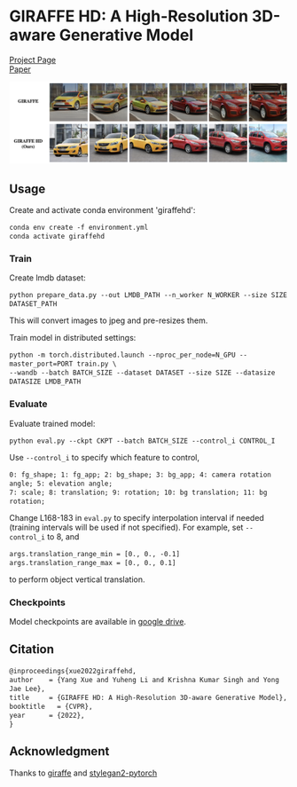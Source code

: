# GIRAFFE HD: A High-Resolution 3D-aware Generative Model

[Project Page](https://austinxy.github.io/project-pages/giraffehd/) <br>
[Paper](https://arxiv.org/abs/2203.14954)

![concept](concept.jpeg)


## Usage
Create and activate conda environment 'giraffehd': <br>
```
conda env create -f environment.yml
conda activate giraffehd
```

### Train
Create lmdb dataset: <br>
```
python prepare_data.py --out LMDB_PATH --n_worker N_WORKER --size SIZE DATASET_PATH
```
This will convert images to jpeg and pre-resizes them. <br>

Train model in distributed settings:
```
python -m torch.distributed.launch --nproc_per_node=N_GPU --master_port=PORT train.py \
--wandb --batch BATCH_SIZE --dataset DATASET --size SIZE --datasize DATASIZE LMDB_PATH
```

### Evaluate
Evaluate trained model: <br>
```
python eval.py --ckpt CKPT --batch BATCH_SIZE --control_i CONTROL_I
```
Use `--control_i` to specify which feature to control, <br>
```
0: fg_shape; 1: fg_app; 2: bg_shape; 3: bg_app; 4: camera rotation angle; 5: elevation angle;
7: scale; 8: translation; 9: rotation; 10: bg translation; 11: bg rotation;
```
Change L168-183 in `eval.py` to specify interpolation interval if needed (training intervals will be used if not specified). For example, set `--control_i` to 8, and
```
args.translation_range_min = [0., 0., -0.1]
args.translation_range_max = [0., 0., 0.1]
```
to perform object vertical translation.

### Checkpoints
Model checkpoints are available in [google drive](https://drive.google.com/drive/folders/131hxrDhY1QVvfXGfvper60NYew5nc8Uq?usp=sharing).


## Citation
```
@inproceedings{xue2022giraffehd,
author    = {Yang Xue and Yuheng Li and Krishna Kumar Singh and Yong Jae Lee},
title     = {GIRAFFE HD: A High-Resolution 3D-aware Generative Model},
booktitle   = {CVPR},
year      = {2022},
}
```

## Acknowledgment
Thanks to [giraffe](https://github.com/autonomousvision/giraffe) and [stylegan2-pytorch](https://github.com/rosinality/stylegan2-pytorch)
